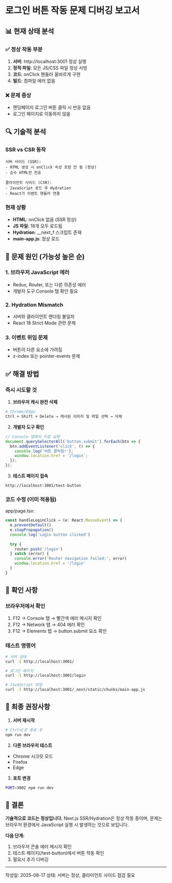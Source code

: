 # 로그인 버튼 작동 문제 디버깅 보고서

## 📊 현재 상태 분석

### ✅ 정상 작동 부분
1. **서버**: http://localhost:3001 정상 실행
2. **정적 파일**: 모든 JS/CSS 파일 정상 서빙
3. **코드**: onClick 핸들러 올바르게 구현
4. **빌드**: 컴파일 에러 없음

### ❌ 문제 증상
- 랜딩페이지 로그인 버튼 클릭 시 반응 없음
- 로그인 페이지로 이동하지 않음

## 🔍 기술적 분석

### SSR vs CSR 동작
```
서버 사이드 (SSR):
- HTML 생성 시 onClick 속성 포함 안 됨 (정상)
- 순수 HTML만 전송

클라이언트 사이드 (CSR):
- JavaScript 로드 후 Hydration
- React가 이벤트 핸들러 연결
```

### 현재 상황
- **HTML**: onClick 없음 (SSR 정상)
- **JS 파일**: 18개 모두 로드됨
- **Hydration**: __next_f 스크립트 존재
- **main-app.js**: 정상 로드

## 🎯 문제 원인 (가능성 높은 순)

### 1. 브라우저 JavaScript 에러
- Redux, Router, 또는 다른 의존성 에러
- 개발자 도구 Console 탭 확인 필요

### 2. Hydration Mismatch
- 서버와 클라이언트 렌더링 불일치
- React 18 Strict Mode 관련 문제

### 3. 이벤트 위임 문제
- 버튼이 다른 요소에 가려짐
- z-index 또는 pointer-events 문제

## ✅ 해결 방법

### 즉시 시도할 것

1. **브라우저 캐시 완전 삭제**
```bash
# Chrome/Edge
Ctrl + Shift + Delete → 캐시된 이미지 및 파일 선택 → 삭제
```

2. **개발자 도구 확인**
```javascript
// Console 탭에서 직접 실행
document.querySelectorAll('button.submit').forEach(btn => {
  btn.addEventListener('click', () => {
    console.log('버튼 클릭됨!');
    window.location.href = '/login';
  });
});
```

3. **테스트 페이지 접속**
```
http://localhost:3001/test-button
```

### 코드 수정 (이미 적용됨)

app/page.tsx:
```typescript
const handleLoginClick = (e: React.MouseEvent) => {
  e.preventDefault()
  e.stopPropagation()
  console.log('Login button clicked')
  
  try {
    router.push('/login')
  } catch (error) {
    console.error('Router navigation failed:', error)
    window.location.href = '/login'
  }
}
```

## 📝 확인 사항

### 브라우저에서 확인
1. F12 → Console 탭 → 빨간색 에러 메시지 확인
2. F12 → Network 탭 → 404 에러 확인
3. F12 → Elements 탭 → button.submit 요소 확인

### 테스트 명령어
```bash
# 서버 상태
curl -I http://localhost:3001/

# 로그인 페이지
curl -I http://localhost:3001/login

# JavaScript 파일
curl -I http://localhost:3001/_next/static/chunks/main-app.js
```

## 🚀 최종 권장사항

1. **서버 재시작**
```bash
# Ctrl+C로 종료 후
npm run dev
```

2. **다른 브라우저 테스트**
- Chrome 시크릿 모드
- Firefox
- Edge

3. **포트 변경**
```bash
PORT=3002 npm run dev
```

## 📌 결론

**기술적으로 코드는 정상입니다.** Next.js SSR/Hydration은 정상 작동 중이며, 문제는 브라우저 환경에서 JavaScript 실행 시 발생하는 것으로 보입니다.

**다음 단계:**
1. 브라우저 콘솔 에러 메시지 확인
2. 테스트 페이지(/test-button)에서 버튼 작동 확인
3. 필요시 추가 디버깅

---
작성일: 2025-08-17
상태: 서버는 정상, 클라이언트 사이드 점검 필요